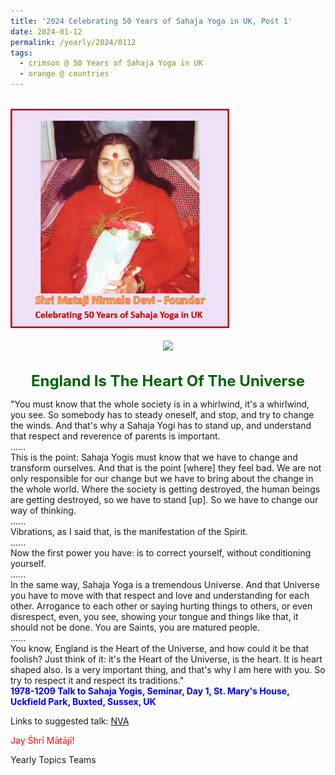 ```yaml
---
title: '2024 Celebrating 50 Years of Sahaja Yoga in UK, Post 1'
date: 2024-01-12
permalink: /yearly/2024/0112
tags:
  - crimson @ 50 Years of Sahaja Yoga in UK
  - orange @ countries
---
```


<br>
<div style="text-align: left"><img src="/images/50YearsUK.png" width="350" /></div><br>

<div style="text-align: center"><img src="/images/image1315_1978-004_DCB.jpg" /></div>

<br>
<p style="color:DarkGreen; text-align:center">
<font size="+2"><b>England Is The Heart Of The Universe</b><br></font>
</p>

<p>
"You must know that the whole society is in a whirlwind, it's a whirlwind, you see. So somebody has to steady oneself, and stop, and try to change the winds. And that's why a Sahaja Yogi has to stand up, and understand that respect and reverence of parents is important.<br>
......<br>
This is the point: Sahaja Yogis must know that we have to change and transform ourselves. And that is the point [where] they feel bad. We are not only responsible for our change but we have to bring about the change in the whole world. Where the society is getting destroyed, the human beings are getting destroyed, so we have to stand [up]. So we have to change our way of thinking.<br>
......<br>
Vibrations, as I said that, is the manifestation of the Spirit.<br>
......<br>
Now the first power you have: is to correct yourself, without conditioning yourself.<br>
......<br>
In the same way, Sahaja Yoga is a tremendous Universe. And that Universe you have to move with that respect and love and understanding for each other. Arrogance to each other or saying hurting things to others, or even disrespect, even, you see,  showing your tongue and things like that, it should not be done. You are Saints, you are matured people.<br>
......<br>
You know, England is the Heart of the Universe, and how could it be that foolish? Just think of it: it's the Heart of the Universe, is the heart. It is heart shaped also. Is a very important thing, and that's why I am here with you. So try to respect it and respect its traditions."<br>
<font color="blue"><b>1978-1209 Talk to Sahaja Yogis, Seminar, Day 1, St. Mary's House, Uckfield Park, Buxted, Sussex, UK</b></font><br>
</p>

Links to suggested talk: <a href="https://soundcloud.com/nirmala-vidya-portal/1978-1209-version-2-our"> NVA</a><br>

<p style="color:red;">Jay Śhrī Mātājī!<br></p>

<p>Yearly Topics Teams</p>